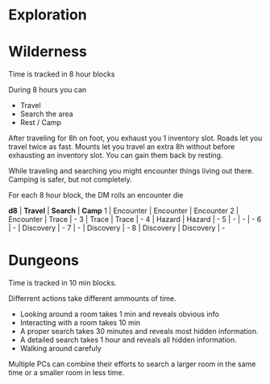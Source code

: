 # Exploration

# Wilderness

Time is tracked in 8 hour blocks

During 8 hours you can

- Travel
- Search the area
- Rest / Camp

After traveling for 8h on foot, you exhaust you 1 inventory slot. 
Roads let you travel twice as fast. 
Mounts let you travel an extra 8h without before exhausting an inventory slot.
You can gain them back by resting.

While traveling and searching you might encounter things living out there. 
Camping is safer, but not completely.


For each 8 hour block, the DM rolls an encounter die

**d8** | **Travel** | **Search** | **Camp**
1 | Encounter | Encounter | Encounter
2 | Encounter | Trace     | -
3 | Trace     | Trace     | -
4 | Hazard    | Hazard    | -
5 | -         | -         | -
6 | -         | Discovery | -
7 | -         | Discovery | -
8 | Discovery | Discovery | -

# Dungeons

Time is tracked in 10 min blocks.

Differrent actions take different ammounts of time. 

- Looking around a room takes 1 min and reveals obvious info
- Interacting with a room takes 10 min
- A proper search takes 30 minutes and reveals most hidden information.
- A detailed search takes 1 hour and reveals all hidden information.
- Walking around carefuly 

 Multiple PCs can combine their efforts to search a larger
 room in the same time or a smaller room in less time.
